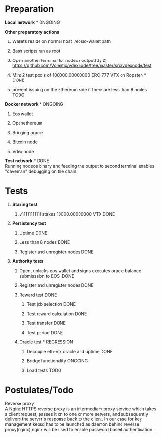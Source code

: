Preparation
===========

**Local network** \* ONGOING

**Other preparatory actions**

1.  Wallets reside on normal host  /eosio-wallet path

2.  Bash scripts run as root

3.  Open another terminal for nodeos output(tty 2)
    <https://github.com/Volentix/vdexnode/tree/master/src/vdexnode/test>

4.  Mint 2 test pools of 100000.00000000 ERC-777 VTX on Ropsten \* DONE

5.  prevent issuing on the Ethereum side if there are less than 8 nodes
    TODO

**Docker network** \* ONGOING

1.  Eos wallet

2.  Openethereum

3.  Bridging oracle

4.  Bitcoin node

5.  Vdex node

**Test network** \* DONE\
Running nodeos binary and feeding the output to second terminal enables
\"caveman\" debugging on the chain.

Tests
=====

1.  **Staking test**

    1.  v11111111111 stakes 10000.00000000 VTX DONE

2.  **Persistency test**

    1.  Uptime DONE

    2.  Less than 8 nodes DONE

    3.  Register and unregister nodes DONE

3.  **Authority tests**

    1.  Open, unlocks eos wallet and signs executes oracle balance
        submisssion to EOS. DONE

    2.  Register and unregister nodes DONE

    3.  Reward test DONE

        1.  Test job selection DONE

        2.  Test reward calculation DONE

        3.  Test transfer DONE

        4.  Test period DONE

    4.  Oracle test \* REGRESSION

        1.  Decouple eth-vtx oracle and uptime DONE

        2.  Bridge functionality ONGOING

        3.  Load tests TODO

Postulates/Todo
===============

Reverse proxy\
A Nginx HTTPS reverse proxy is an intermediary proxy service which takes
a client request, passes it on to one or more servers, and subsequently
delivers the server's response back to the client. In our case for key
management keosd has to be launched as daemon behind reverse
proxy(nginx) nginx will be used to enable password based authentication.
